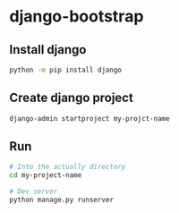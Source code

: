 # django-bootstrap

## Install django
```bash
python -m pip install django
```

## Create django project 
```bash
django-admin startproject my-projct-name
```

## Run
```bash
# Into the actually directory
cd my-project-name

# Dev server 
python manage.py runserver
```
